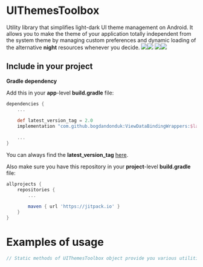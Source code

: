 

# UIThemesToolbox

  Utility library that simplifies light-dark UI theme management on Android. It allows you to make the theme of your application totally independent from the system theme by managing custom preferences and dynamic loading of the alternative **night** resources whenever you decide.
  ![](https://github.com/bogdandonduk/UIThemesToolbox/blob/master/device-2021-09-13-001700.png)![](https://github.com/bogdandonduk/UIThemesToolbox/blob/master/device-2021-09-13-133728.png)
![](https://github.com/bogdandonduk/UIThemesToolbox/blob/master/PicsArt_09-13-01.32.32.png)![](https://github.com/bogdandonduk/UIThemesToolbox/blob/master/PicsArt_09-13-01.33.26.png)
## Include in your project  
**Gradle dependency**  
  
Add this in your **app**-level **build.gradle** file:  
```groovy
dependencies {  
	...  
  
	def latest_version_tag = 2.0
	implementation "com.github.bogdandonduk:ViewDataBindingWrappers:$latest_version_tag"  
  
	...  
}  
```  
You can always find the **latest_version_tag** [here](https://github.com/bogdandonduk/UIThemesToolbox/releases).  
  
Also make sure you have this repository in your **project**-level **build.gradle** file:  
```groovy  
allprojects {  
	repositories {  
		...  
  
		maven { url 'https://jitpack.io' }  
	}  
}  
```  

# Examples of usage
```kotlin 
// Static methods of UIThemesToolbox object provide you various utilities for theme management

```
